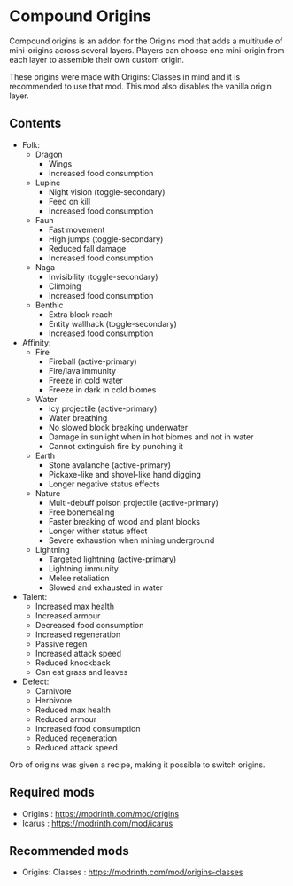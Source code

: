 # Compound Origins

Compound origins is an addon for the Origins mod that adds a multitude of mini-origins across several layers. Players can choose one mini-origin from each layer to assemble their own custom origin.


These origins were made with Origins: Classes in mind and it is recommended to use that mod. This mod also disables the vanilla origin layer.


## Contents
- Folk:
  - Dragon
    - Wings
    - Increased food consumption
  - Lupine
    - Night vision (toggle-secondary)
    - Feed on kill
    - Increased food consumption
  - Faun
    - Fast movement
    - High jumps (toggle-secondary)
    - Reduced fall damage
    - Increased food consumption
  - Naga
    - Invisibility (toggle-secondary)
    - Climbing
    - Increased food consumption
  - Benthic
    - Extra block reach
    - Entity wallhack (toggle-secondary)
    - Increased food consumption
- Affinity:
  - Fire
    - Fireball (active-primary)
    - Fire/lava immunity
    - Freeze in cold water
    - Freeze in dark in cold biomes
  - Water
    - Icy projectile (active-primary)
    - Water breathing
    - No slowed block breaking underwater
    - Damage in sunlight when in hot biomes and not in water
    - Cannot extinguish fire by punching it
  - Earth
    - Stone avalanche (active-primary)
    - Pickaxe-like and shovel-like hand digging
    - Longer negative status effects
  - Nature
    - Multi-debuff poison projectile (active-primary)
    - Free bonemealing
    - Faster breaking of wood and plant blocks
    - Longer wither status effect
    - Severe exhaustion when mining underground
  - Lightning
    - Targeted lightning (active-primary)
    - Lightning immunity
    - Melee retaliation
    - Slowed and exhausted in water
- Talent:
  - Increased max health
  - Increased armour
  - Decreased food consumption
  - Increased regeneration
  - Passive regen
  - Increased attack speed
  - Reduced knockback
  - Can eat grass and leaves
- Defect:
  - Carnivore
  - Herbivore
  - Reduced max health
  - Reduced armour
  - Increased food consumption
  - Reduced regeneration
  - Reduced attack speed


Orb of origins was given a recipe, making it possible to switch origins.


## Required mods
- Origins : https://modrinth.com/mod/origins
- Icarus : https://modrinth.com/mod/icarus


## Recommended mods
- Origins: Classes : https://modrinth.com/mod/origins-classes
